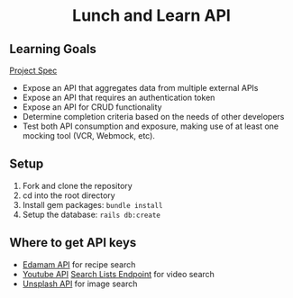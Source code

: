 <div align="center">
  <h1>Lunch and Learn API</h1>
</div>


## Learning Goals
[Project Spec](https://backend.turing.edu/module3/projects/lunch_and_learn/)

- Expose an API that aggregates data from multiple external APIs
- Expose an API that requires an authentication token
- Expose an API for CRUD functionality
- Determine completion criteria based on the needs of other developers
- Test both API consumption and exposure, making use of at least one mocking tool (VCR, Webmock, etc).

## Setup

1. Fork and clone the repository
2. cd into the root directory
3. Install gem packages: `bundle install`
4. Setup the database: `rails db:create`

## Where to get API keys
- [Edamam API](https://developer.edamam.com/edamam-recipe-api) for recipe search
- [Youtube API](https://developers.google.com/youtube/v3/getting-started) [Search Lists Endpoint](https://developers.google.com/youtube/v3/docs/search/list) for video search
- [Unsplash API](https://unsplash.com/documentation) for image search

